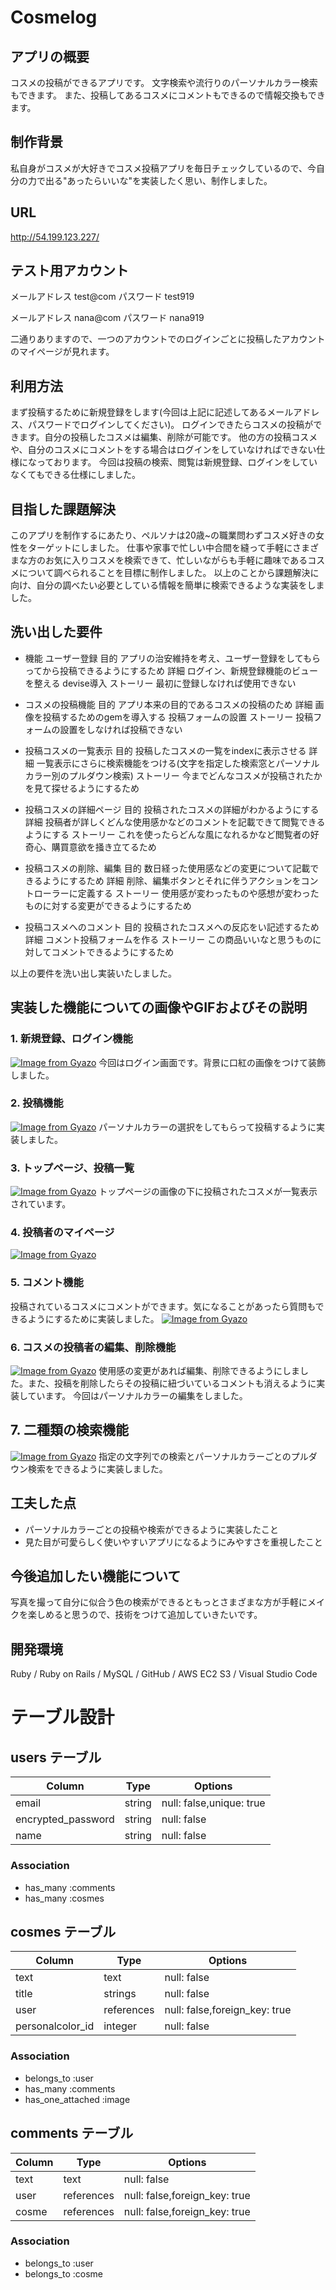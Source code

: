 # **Cosmelog**

## **アプリの概要**
コスメの投稿ができるアプリです。
文字検索や流行りのパーソナルカラー検索もできます。
また、投稿してあるコスメにコメントもできるので情報交換もできます。

## **制作背景**
私自身がコスメが大好きでコスメ投稿アプリを毎日チェックしているので、今自分の力で出る"あったらいいな"を実装したく思い、制作しました。

## **URL**
http://54.199.123.227/

## **テスト用アカウント**
メールアドレス test@com
パスワード test919

メールアドレス nana@com
パスワード nana919

二通りありますので、一つのアカウントでのログインごとに投稿したアカウントのマイページが見れます。

## **利用方法**
まず投稿するために新規登録をします(今回は上記に記述してあるメールアドレス、パスワードでログインしてください)。
ログインできたらコスメの投稿ができます。自分の投稿したコスメは編集、削除が可能です。
他の方の投稿コスメや、自分のコスメにコメントをする場合はログインをしていなければできない仕様になっております。
今回は投稿の検索、閲覧は新規登録、ログインをしていなくてもできる仕様にしました。

## **目指した課題解決**
このアプリを制作するにあたり、ペルソナは20歳~の職業問わずコスメ好きの女性をターゲットにしました。
仕事や家事で忙しい中合間を縫って手軽にさまざまな方のお気に入りコスメを検索できて、忙しいながらも手軽に趣味であるコスメについて調べられることを目標に制作しました。
以上のことから課題解決に向け、自分の調べたい必要としている情報を簡単に検索できるような実装をしました。

## **洗い出した要件**
- 機能 ユーザー登録  目的 アプリの治安維持を考え、ユーザー登録をしてもらってから投稿できるようにするため
詳細 ログイン、新規登録機能のビューを整える devise導入
ストーリー 最初に登録しなければ使用できない

- コスメの投稿機能  目的 アプリ本来の目的であるコスメの投稿のため
詳細 画像を投稿するためのgemを導入する 投稿フォームの設置
ストーリー 投稿フォームの設置をしなければ投稿できない

- 投稿コスメの一覧表示  目的 投稿したコスメの一覧をindexに表示させる
詳細 一覧表示にさらに検索機能をつける(文字を指定した検索窓とパーソナルカラー別のプルダウン検索)
ストーリー 今までどんなコスメが投稿されたかを見て探せるようにするため

- 投稿コスメの詳細ページ  目的 投稿されたコスメの詳細がわかるようにする
詳細 投稿者が詳しくどんな使用感かなどのコメントを記載できて閲覧できるようにする
ストーリー これを使ったらどんな風になれるかなど閲覧者の好奇心、購買意欲を掻き立てるため

- 投稿コスメの削除、編集  目的 数日経った使用感などの変更について記載できるようにするため
詳細 削除、編集ボタンとそれに伴うアクションをコントローラーに定義する
ストーリー 使用感が変わったものや感想が変わったものに対する変更ができるようにするため

- 投稿コスメへのコメント  目的 投稿されたコスメへの反応をい記述するため
詳細 コメント投稿フォームを作る
ストーリー この商品いいなと思うものに対してコメントできるようにするため

以上の要件を洗い出し実装いたしました。

## **実装した機能についての画像やGIFおよびその説明**
### **1. 新規登録、ログイン機能**
[![Image from Gyazo](https://i.gyazo.com/5c902a63b6881212d192a893d7453979.gif)](https://gyazo.com/5c902a63b6881212d192a893d7453979)
今回はログイン画面です。背景に口紅の画像をつけて装飾しました。

### **2. 投稿機能**
[![Image from Gyazo](https://i.gyazo.com/6bf77ba3b3403bffd188b957f5f1f2c9.gif)](https://gyazo.com/6bf77ba3b3403bffd188b957f5f1f2c9)
パーソナルカラーの選択をしてもらって投稿するように実装しました。

### **3. トップページ、投稿一覧**
[![Image from Gyazo](https://i.gyazo.com/b3448c64f717926c9683c74011aa40de.gif)](https://gyazo.com/b3448c64f717926c9683c74011aa40de)
トップページの画像の下に投稿されたコスメが一覧表示されています。

### **4. 投稿者のマイページ**
[![Image from Gyazo](https://i.gyazo.com/6c4e5c3e29a668c51301ecb54e3bd4de.gif)](https://gyazo.com/6c4e5c3e29a668c51301ecb54e3bd4de)

### **5. コメント機能**
投稿されているコスメにコメントができます。気になることがあったら質問もできるようにするために実装しました。
[![Image from Gyazo](https://i.gyazo.com/68d24ff83f124236f7b83fb2a0e86fe7.gif)](https://gyazo.com/68d24ff83f124236f7b83fb2a0e86fe7)

### **6. コスメの投稿者の編集、削除機能**
[![Image from Gyazo](https://i.gyazo.com/869a384f25f2a8ec38fa49a186842d7d.gif)](https://gyazo.com/869a384f25f2a8ec38fa49a186842d7d)
使用感の変更があれば編集、削除できるようにしました。また、投稿を削除したらその投稿に紐づいているコメントも消えるように実装しています。
今回はパーソナルカラーの編集をしました。

## **7. 二種類の検索機能**
[![Image from Gyazo](https://i.gyazo.com/5e7fc46e65ae3cd18a04ab41d0f6e89c.gif)](https://gyazo.com/5e7fc46e65ae3cd18a04ab41d0f6e89c)
指定の文字列での検索とパーソナルカラーごとのプルダウン検索をできるように実装しました。

## **工夫した点**
- パーソナルカラーごとの投稿や検索ができるように実装したこと
- 見た目が可愛らしく使いやすいアプリになるようにみやすさを重視したこと

## **今後追加したい機能について**
写真を撮って自分に似合う色の検索ができるともっとさまざまな方が手軽にメイクを楽しめると思うので、技術をつけて追加していきたいです。

## **開発環境**
Ruby / Ruby on Rails / MySQL / GitHub / AWS EC2 S3 / Visual Studio Code


# **テーブル設計**
## **users テーブル**

| Column             | Type   | Options                 |
| ------------------ | ------ | ----------------------- |
| email              | string | null: false,unique: true|
| encrypted_password | string | null: false             |
| name               | string | null: false             |


### Association

- has_many :comments
- has_many :cosmes

## **cosmes テーブル**

| Column           | Type       | Options                       |
| ---------------- | ---------- | ----------------------------- |
| text             | text       | null: false                   |
| title            | strings    | null: false                   |
| user             | references | null: false,foreign_key: true |
| personalcolor_id | integer    | null: false                   |

### Association
- belongs_to :user
- has_many :comments
- has_one_attached :image

## **comments テーブル**

| Column      | Type      | Options                       |
| ----------- | --------- | ----------------------------- |
| text        | text      | null: false                   |
| user        | references| null: false,foreign_key: true |
| cosme       | references| null: false,foreign_key: true |

### Association

- belongs_to :user
- belongs_to :cosme

